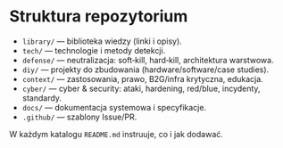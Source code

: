 # Struktura repozytorium

- `library/` — biblioteka wiedzy (linki i opisy).
- `tech/` — technologie i metody detekcji.
- `defense/` — neutralizacja: soft‑kill, hard‑kill, architektura warstwowa.
- `diy/` — projekty do zbudowania (hardware/software/case studies).
- `context/` — zastosowania, prawo, B2G/infra krytyczna, edukacja.
- `cyber/` — cyber & security: ataki, hardening, red/blue, incydenty, standardy.
- `docs/` — dokumentacja systemowa i specyfikacje.
- `.github/` — szablony Issue/PR.

W każdym katalogu `README.md` instruuje, co i jak dodawać.
